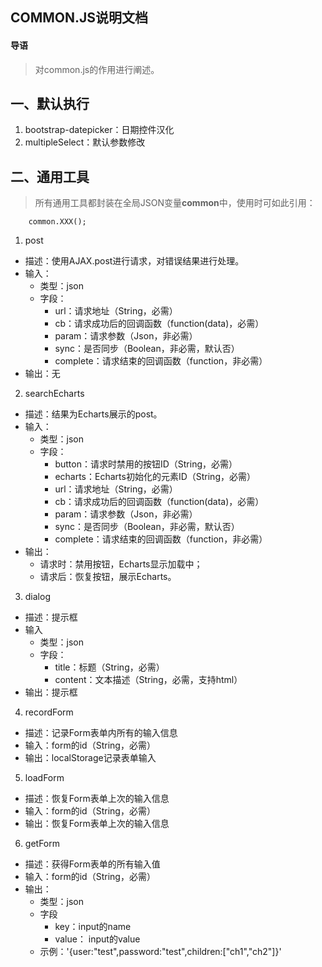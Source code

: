 ## COMMON.JS说明文档
#### 导语
> 对common.js的作用进行阐述。

## 一、默认执行
1. bootstrap-datepicker：日期控件汉化
2. multipleSelect：默认参数修改

## 二、通用工具
> 所有通用工具都封装在全局JSON变量**common**中，使用时可如此引用：
        
        common.XXX();
1. post
  - 描述：使用AJAX.post进行请求，对错误结果进行处理。
  - 输入：
    - 类型：json
    - 字段：
      - url：请求地址（String，必需）
      - cb：请求成功后的回调函数（function(data)，必需）
      - param：请求参数（Json，非必需）
      - sync：是否同步（Boolean，非必需，默认否）
      - complete：请求结束的回调函数（function，非必需）
  - 输出：无
2. searchEcharts
  - 描述：结果为Echarts展示的post。
  - 输入：
    - 类型：json
    - 字段：
      - button：请求时禁用的按钮ID（String，必需）
      - echarts：Echarts初始化的元素ID（String，必需）
      - url：请求地址（String，必需）
      - cb：请求成功后的回调函数（function(data)，必需）
      - param：请求参数（Json，非必需）
      - sync：是否同步（Boolean，非必需，默认否）
      - complete：请求结束的回调函数（function，非必需）
   - 输出：
     - 请求时：禁用按钮，Echarts显示加载中；
     - 请求后：恢复按钮，展示Echarts。
3. dialog
  - 描述：提示框
  - 输入
    - 类型：json
    - 字段：
      - title：标题（String，必需）
      - content：文本描述（String，必需，支持html）
  - 输出：提示框
4. recordForm
  - 描述：记录Form表单内所有的输入信息
  - 输入：form的id（String，必需）
  - 输出：localStorage记录表单输入
5. loadForm
  - 描述：恢复Form表单上次的输入信息
  - 输入：form的id（String，必需）
  - 输出：恢复Form表单上次的输入信息
6. getForm
  - 描述：获得Form表单的所有输入值
  - 输入：form的id（String，必需）
  - 输出：
    - 类型：json
    - 字段
      - key：input的name
      - value： input的value
    - 示例：'{user:"test",password:"test",children:["ch1","ch2"]}'
